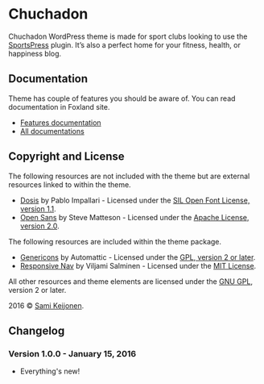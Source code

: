 # Chuchadon

Chuchadon WordPress theme is made for sport clubs looking to use the [SportsPress](https://wordpress.org/support/plugin/sportspress) plugin. It’s also a perfect home for your fitness, health, or happiness blog.

## Documentation

Theme has couple of features you should be aware of. You can read documentation in Foxland site.

* [Features documentation](https://foxland.fi/docs/chuchadon-theme-documentation/)
* [All documentations](https://foxland.fi/documents/for/chuchadon/)

## Copyright and License

The following resources are not included with the theme but are external resources linked to within the theme.

* [Dosis](https://www.google.com/fonts/specimen/Dosis) by Pablo Impallari - Licensed under the [SIL Open Font License, version 1.1](http://scripts.sil.org/OFL).
* [Open Sans](https://www.google.com/fonts/specimen/Open%20Sans) by Steve Matteson - Licensed under the [Apache License, version 2.0](http://www.apache.org/licenses/LICENSE-2.0.html).

The following resources are included within the theme package.

* [Genericons](http://genericons.com/) by Automattic - Licensed under the [GPL, version 2 or later](http://www.gnu.org/licenses/old-licenses/gpl-2.0.html).
* [Responsive Nav](http://responsive-nav.com/) by Viljami Salminen - Licensed under the [MIT License](http://opensource.org/licenses/MIT).

All other resources and theme elements are licensed under the [GNU GPL](http://www.gnu.org/licenses/old-licenses/gpl-2.0.html), version 2 or later.

2016 &copy; [Sami Keijonen](https://foxland.fi/).

## Changelog

### Version 1.0.0 - January 15, 2016

* Everything's new!